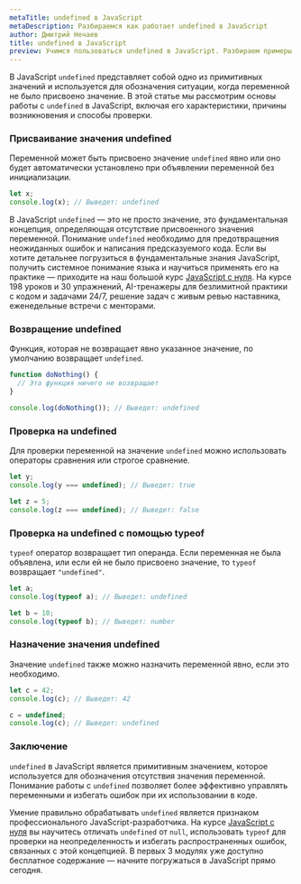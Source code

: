 ```yaml
---
metaTitle: undefined в JavaScript
metaDescription: Разбираемся как работает undefined в JavaScript
author: Дмитрий Нечаев
title: undefined в JavaScript
preview: Учимся пользоваться undefined в JavaScript. Разбираем примеры использования
---
```


В JavaScript `undefined` представляет собой одно из примитивных значений и используется для обозначения ситуации, когда переменной не было присвоено значение. В этой статье мы рассмотрим основы работы с `undefined` в JavaScript, включая его характеристики, причины возникновения и способы проверки.

### Присваивание значения undefined

Переменной может быть присвоено значение `undefined` явно или оно будет автоматически установлено при объявлении переменной без инициализации.

```jsx
let x;
console.log(x); // Выведет: undefined

```

В JavaScript `undefined` — это не просто значение, это фундаментальная концепция, определяющая отсутствие присвоенного значения переменной. Понимание `undefined` необходимо для предотвращения неожиданных ошибок и написания предсказуемого кода. Если вы хотите детальнее погрузиться в фундаментальные знания JavaScript, получить системное понимание языка и научиться применять его на практике — приходите на наш большой курс [JavaScript с нуля](https://purpleschool.ru/course/javascript-basics?utm_source=knowledgebase&utm_medium=text&utm_campaign=undefined-v-javascript). На курсе 198 уроков и 30 упражнений, AI-тренажеры для безлимитной практики с кодом и задачами 24/7, решение задач с живым ревью наставника, еженедельные встречи с менторами.

### Возвращение undefined

Функция, которая не возвращает явно указанное значение, по умолчанию возвращает `undefined`.

```jsx
function doNothing() {
  // Эта функция ничего не возвращает
}

console.log(doNothing()); // Выведет: undefined

```

### Проверка на undefined

Для проверки переменной на значение `undefined` можно использовать операторы сравнения или строгое сравнение.

```jsx
let y;
console.log(y === undefined); // Выведет: true

let z = 5;
console.log(z === undefined); // Выведет: false

```

### Проверка на undefined с помощью typeof

`typeof` оператор возвращает тип операнда. Если переменная не была объявлена, или если ей не было присвоено значение, то `typeof` возвращает `"undefined"`.

```jsx
let a;
console.log(typeof a); // Выведет: undefined

let b = 10;
console.log(typeof b); // Выведет: number

```

### Назначение значения undefined

Значение `undefined` также можно назначить переменной явно, если это необходимо.

```jsx
let c = 42;
console.log(c); // Выведет: 42

c = undefined;
console.log(c); // Выведет: undefined

```

### Заключение

`undefined` в JavaScript является примитивным значением, которое используется для обозначения отсутствия значения переменной. Понимание работы с `undefined` позволяет более эффективно управлять переменными и избегать ошибок при их использовании в коде.

Умение правильно обрабатывать `undefined` является признаком профессионального JavaScript-разработчика. На курсе [JavaScript с нуля](https://purpleschool.ru/course/javascript-basics?utm_source=knowledgebase&utm_medium=text&utm_campaign=undefined-v-javascript) вы научитесь отличать `undefined` от `null`, использовать `typeof` для проверки на неопределенность и избегать распространенных ошибок, связанных с этой концепцией. В первых 3 модулях уже доступно бесплатное содержание — начните погружаться в JavaScript прямо сегодня.
